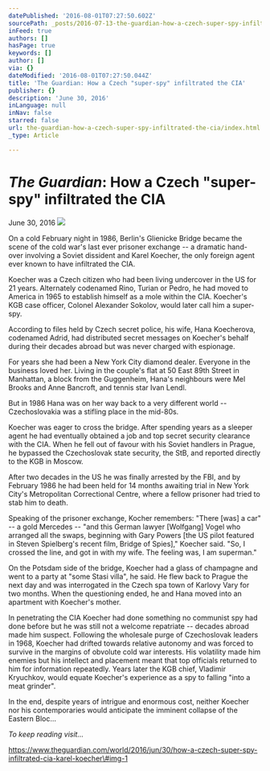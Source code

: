 ```yaml
---
datePublished: '2016-08-01T07:27:50.602Z'
sourcePath: _posts/2016-07-13-the-guardian-how-a-czech-super-spy-infiltrated-the-cia.md
inFeed: true
authors: []
hasPage: true
keywords: []
author: []
via: {}
dateModified: '2016-08-01T07:27:50.044Z'
title: 'The Guardian: How a Czech "super-spy" infiltrated the CIA'
publisher: {}
description: 'June 30, 2016'
inLanguage: null
inNav: false
starred: false
url: the-guardian-how-a-czech-super-spy-infiltrated-the-cia/index.html
_type: Article

---
```

# _**The Guardian**_**: How a Czech "super-spy" infiltrated the CIA**

June 30, 2016
![](https://the-grid-user-content.s3-us-west-2.amazonaws.com/07862e66-f260-440c-be86-c5aa577b3c01.jpg)

On a cold February night in 1986, Berlin's Glienicke Bridge became the scene of the cold war's last ever prisoner exchange -- a dramatic hand-over involving a Soviet dissident and Karel Koecher, the only foreign agent ever known to have infiltrated the CIA.

Koecher was a Czech citizen who had been living undercover in the US for 21 years. Alternately codenamed Rino, Turian or Pedro, he had moved to America in 1965 to establish himself as a mole within the CIA. Koecher's KGB case officer, Colonel Alexander Sokolov, would later call him a super-spy.

According to files held by Czech secret police, his wife, Hana Koecherova, codenamed Adrid, had distributed secret messages on Koecher's behalf during their decades abroad but was never charged with espionage.

For years she had been a New York City diamond dealer. Everyone in the business loved her. Living in the couple's flat at 50 East 89th Street in Manhattan, a block from the Guggenheim, Hana's neighbours were Mel Brooks and Anne Bancroft, and tennis star Ivan Lendl.

But in 1986 Hana was on her way back to a very different world -- Czechoslovakia was a stifling place in the mid-80s.

Koecher was eager to cross the bridge. After spending years as a sleeper agent he had eventually obtained a job and top secret security clearance with the CIA. When he fell out of favour with his Soviet handlers in Prague, he bypassed the Czechoslovak state security, the StB, and reported directly to the KGB in Moscow.

After two decades in the US he was finally arrested by the FBI, and by February 1986 he had been held for 14 months awaiting trial in New York City's Metropolitan Correctional Centre, where a fellow prisoner had tried to stab him to death.

Speaking of the prisoner exchange, Kocher remembers: "There \[was\] a car" -- a gold Mercedes -- "and this German lawyer \[Wolfgang\] Vogel who arranged all the swaps, beginning with Gary Powers \[the US pilot featured in Steven Spielberg's recent film, Bridge of Spies\]," Koecher said. "So, I crossed the line, and got in with my wife. The feeling was, I am superman."

On the Potsdam side of the bridge, Koecher had a glass of champagne and went to a party at "some Stasi villa", he said. He flew back to Prague the next day and was interrogated in the Czech spa town of Karlovy Vary for two months. When the questioning ended, he and Hana moved into an apartment with Koecher's mother.

In penetrating the CIA Koecher had done something no communist spy had done before but he was still not a welcome repatriate -- decades abroad made him suspect. Following the wholesale purge of Czechoslovak leaders in 1968, Koecher had drifted towards relative autonomy and was forced to survive in the margins of obvolute cold war interests. His volatility made him enemies but his intellect and placement meant that top officials returned to him for information repeatedly. Years later the KGB chief, Vladimir Kryuchkov, would equate Koecher's experience as a spy to falling "into a meat grinder".

In the end, despite years of intrigue and enormous cost, neither Koecher nor his contemporaries would anticipate the imminent collapse of the Eastern Bloc...

_To keep reading visit..._

https://www.theguardian.com/world/2016/jun/30/how-a-czech-super-spy-infiltrated-cia-karel-koecher\#img-1